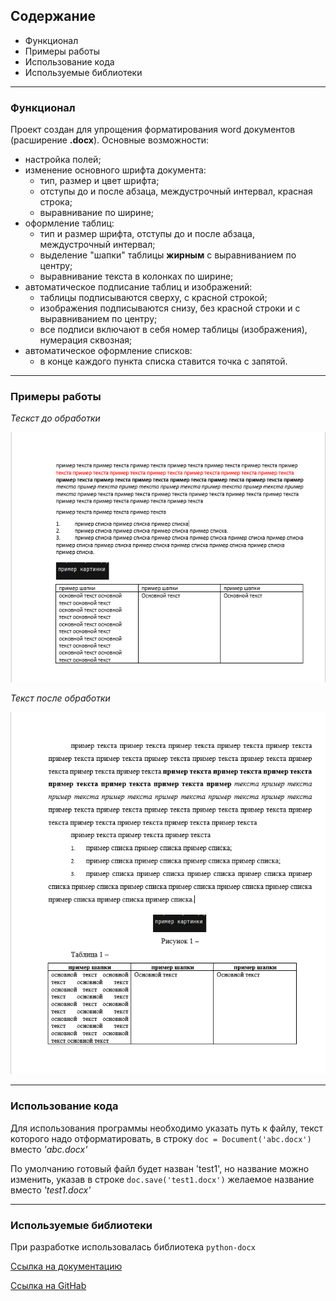 ## Содержание
* Функционал
* Примеры работы
* Использование кода
* Используемые библиотеки
___

### Функционал

Проект создан для упрощения форматирования word документов (расширение **.docx**). Основные возможности:
* настройка полей;
* изменение основного шрифта документа:
    * тип, размер и цвет шрифта;
    * отступы до и после абзаца, междустрочный интервал, красная строка;
    * выравнивание по ширине;
* оформление таблиц:
    * тип и размер шрифта, отступы до и после абзаца, междустрочный интервал;
    * выделение "шапки" таблицы **жирным** с выравниванием по центру;
    * выравнивание текста в колонках по ширине;
* автоматическое подписание таблиц и изображений:
    * таблицы подписываются сверху, с красной строкой;
    * изображения подписываются снизу, без красной строки и с выравниванием по центру;
    * все подписи включают в себя номер таблицы (изображения), нумерация сквозная;
* автоматическое оформление списков:
    * в конце каждого пункта списка ставится точка с запятой.
___ 

### Примеры работы

*Тескст до обработки*

![Текст до обработки](https://raw.githubusercontent.com/Dez944/GOST-2.105-95/6803106ef4222ed1979365264aa0153205e7116f/dm.png)

*Текст после обработки*

![Текст после обработки](https://raw.githubusercontent.com/Dez944/GOST-2.105-95/6803106ef4222ed1979365264aa0153205e7116f/dmres.png)
___
### Использование кода

Для использования программы необходимо указать путь к файлу, текст которого надо отформатировать, в строку `doc = Document('abc.docx')` вместо *'abc.docx'*

По умолчанию готовый файл будет назван 'test1', но название можно изменить, указав в строке `doc.save('test1.docx')` желаемое название вместо *'test1.docx'*
___

### Используемые библиотеки
При разработке использовалась библиотека `python-docx`

[Ссылка на документацию](https://python-docx.readthedocs.io/en/latest/index.html)

[Ссылка на GitHab](https://github.com/python-openxml/python-docx)
